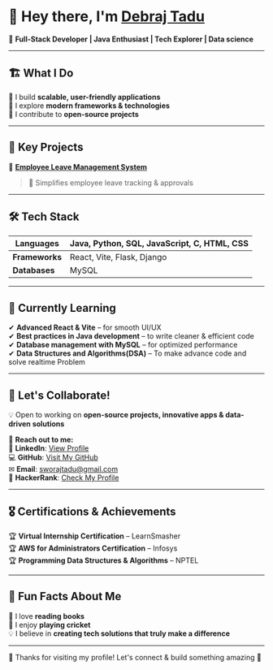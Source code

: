 # 👋 Hey there, I'm [Debraj Tadu](https://github.com/debrajtadu)  

🚀 **Full-Stack Developer | Java Enthusiast | Tech Explorer | Data science**  

---
  
## 🏗️ **What I Do**  
🔹 I build **scalable, user-friendly applications**  
🔹 I explore **modern frameworks & technologies**  
🔹 I contribute to **open-source projects**  

---
  
## 📌 **Key Projects**  

🎯 **[Employee Leave Management System](https://github.com/Sworaj2002/Employee-Leave-Management-System)**  
> 📅 Simplifies employee leave tracking & approvals  
  

---

## 🛠️ **Tech Stack**  

| **Languages**     | Java, Python, SQL, JavaScript, C, HTML, CSS |
|-------------------|------------------------------------------------|
| **Frameworks**    | React, Vite, Flask, Django                     |
| **Databases**     | MySQL                                          |
  
---
  
## 🚀 **Currently Learning**  
✔ **Advanced React & Vite** – for smooth UI/UX  
✔ **Best practices in Java development** – to write cleaner & efficient code  
✔ **Database management with MySQL** – for optimized performance  
✔ **Data Structures and Algorithms(DSA)** – To make advance code and solve realtime Problem

---

## 🤝 **Let's Collaborate!**  
💡 Open to working on **open-source projects, innovative apps & data-driven solutions**  

📩 **Reach out to me:**  
🔗 **LinkedIn**: [View Profile](linkedin.com/in/debaraj-tadu-95a2a9294)  
💻 **GitHub**: [Visit My GitHub](https://github.com/debrajtadu)  
✉ **Email**: [sworajtadu@gmail.com](mailto:debrajtadu4@gmail.com)  
🎯 **HackerRank**: [Check My Profile]()  

---

## 🎖 **Certifications & Achievements**  
🏆 **Virtual Internship Certification** – LearnSmasher  
🏆 **AWS for Administrators Certification** – Infosys  
🏆 **Programming Data Structures & Algorithms** – NPTEL  

---

## 🎯 **Fun Facts About Me**  
📖 I love **reading books**  
🏏 I enjoy **playing cricket**  
💡 I believe in **creating tech solutions that truly make a difference**  

---

💙 Thanks for visiting my profile! Let's connect & build something amazing 🚀
